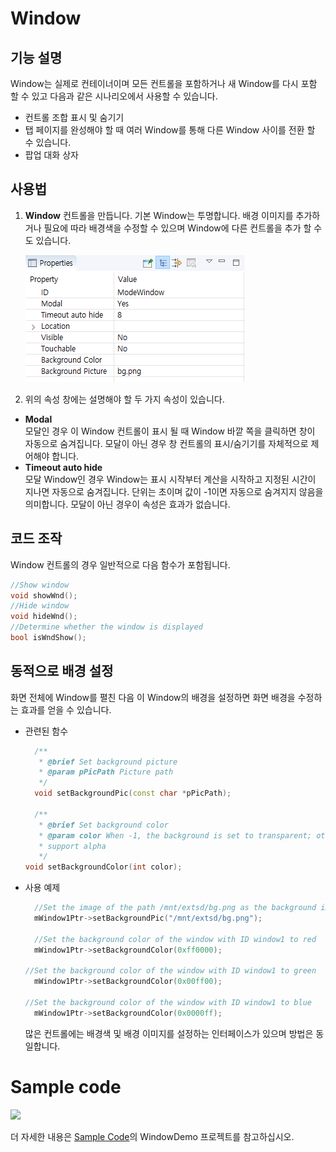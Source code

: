 
# Window
## 기능 설명
Window는 실제로 컨테이너이며 모든 컨트롤을 포함하거나 새 Window를 다시 포함 할 수 있고 다음과 같은 시나리오에서 사용할 수 있습니다.

* 컨트롤 조합 표시 및 숨기기
* 탭 페이지를 완성해야 할 때 여러 Window를 통해 다른 Window 사이를 전환 할 수 있습니다.
* 팝업 대화 상자

## 사용법
1. **Window** 컨트롤을 만듭니다. 기본 Window는 투명합니다. 배경 이미지를 추가하거나 필요에 따라 배경색을 수정할 수 있으며 Window에 다른 컨트롤을 추가 할 수도 있습니다.

   ![](assets/window/properties.png)
2. 위의 속성 창에는 설명해야 할 두 가지 속성이 있습니다.
  * **Modal**  
    모달인 경우 이 Window 컨트롤이 표시 될 때 Window 바깥 쪽을 클릭하면 창이 자동으로 숨겨집니다.
    모달이 아닌 경우 창 컨트롤의 표시/숨기기를 자체적으로 제어해야 합니다.
  * **Timeout auto hide**  
    모달 Window인 경우 Window는 표시 시작부터 계산을 시작하고 지정된 시간이 지나면 자동으로 숨겨집니다. 단위는 초이며 값이 -1이면 자동으로 숨겨지지 않음을 의미합니다.
    모달이 아닌 경우이 속성은 효과가 없습니다.

## 코드 조작
Window 컨트롤의 경우 일반적으로 다음 함수가 포함됩니다.
```C++
//Show window
void showWnd();
//Hide window
void hideWnd();
//Determine whether the window is displayed
bool isWndShow();
```

## 동적으로 배경 설정
화면 전체에 Window를 펼친 다음 이 Window의 배경을 설정하면 화면 배경을 수정하는 효과를 얻을 수 있습니다.

* 관련된 함수
  ```c++
	/**
	 * @brief Set background picture
	 * @param pPicPath Picture path
	 */
	void setBackgroundPic(const char *pPicPath);

	/**
	 * @brief Set background color
	 * @param color When -1, the background is set to transparent; other color values are 0xRGB, and the color value does not 
	 * support alpha
	 */
  void setBackgroundColor(int color);
  ```
  
* 사용 예제
  ```c++
	//Set the image of the path /mnt/extsd/bg.png as the background image of this window control
	mWindow1Ptr->setBackgroundPic("/mnt/extsd/bg.png");
	
	//Set the background color of the window with ID window1 to red
	mWindow1Ptr->setBackgroundColor(0xff0000);
    
  //Set the background color of the window with ID window1 to green
	mWindow1Ptr->setBackgroundColor(0x00ff00);
        
  //Set the background color of the window with ID window1 to blue
	mWindow1Ptr->setBackgroundColor(0x0000ff);
	```
	
	많은 컨트롤에는 배경색 및 배경 이미지를 설정하는 인터페이스가 있으며 방법은 동일합니다.
	

# Sample code
![](assets/window/preview.png) 

더 자세한 내용은 [Sample Code](demo_download.md#demo_download)의 WindowDemo 프로젝트를 참고하십시오.